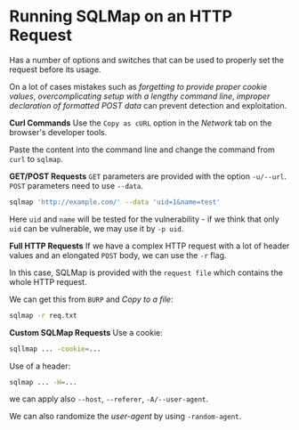# Running SQLMap on an HTTP Request

Has a number of options and switches that can be used to properly set the request before its usage.

On a lot of cases mistakes such as *forgetting to provide proper cookie values*, *overcomplicating setup with a lengthy command line*, *improper declaration of formatted POST data* can prevent detection and exploitation.

**Curl Commands**
Use the `Copy as cURL` option in the *Network* tab on the browser's developer tools.

Paste the content into the command line and change the command from `curl` to `sqlmap`.

**GET/POST Requests**
`GET` parameters are provided with the option `-u/--url`.
`POST` parameters need to use `--data`.

```sh
sqlmap 'http://example.com/' --data 'uid=1&name=test'
```

Here `uid` and `name` will be tested for the vulnerability - if we think that only `uid` can be vulnerable, we may use it by `-p uid`.

**Full HTTP Requests**
If we have a complex HTTP request with a lot of header values and an elongated `POST` body, we can use the `-r` flag.

In this case, SQLMap is provided with the `request file` which contains the whole HTTP request.

We can get this from `BURP` and *Copy to a file*:

```sh
sqlmap -r req.txt
```

**Custom SQLMap Requests**
Use a cookie:
```sh
sqllmap ... -cookie=...
```

Use of a header:
```sh
sqlmap ... -H=...
```

we can apply also `--host`, `--referer`, `-A/--user-agent`.

We can also randomize the *user-agent* by using `-random-agent`.